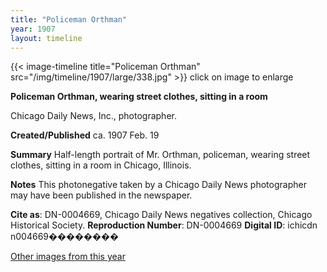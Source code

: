 ```yaml
---
title: "Policeman Orthman"
year: 1907
layout: timeline
---
```


{{< image-timeline title="Policeman Orthman" src="/img/timeline/1907/large/338.jpg" >}}
click on image to enlarge

__**Policeman Orthman, wearing street clothes, sitting in a room**__

Chicago Daily News, Inc., photographer.

**Created/Published**
ca. 1907 Feb. 19

**Summary**
Half-length portrait of Mr. Orthman, policeman, wearing street clothes, sitting in a room in Chicago, Illinois.

**Notes**
This photonegative taken by a Chicago Daily News photographer may have been published in the newspaper.

__Cite as__: DN-0004669, Chicago Daily News negatives collection, Chicago Historical Society.
__Reproduction Number__: DN-0004669
__Digital ID__: ichicdn n004669��������  

[Other images from this year](/historical/timeline/1907)